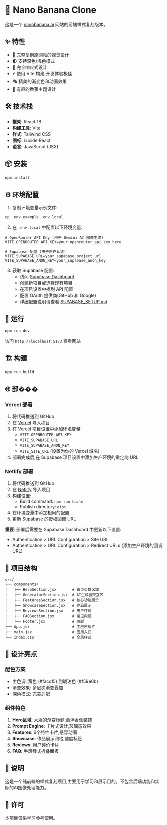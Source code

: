 # 🍌 Nano Banana Clone

这是一个 [nanobanana.ai](https://nanobanana.ai/) 网站的前端样式复刻版本。

## ✨ 特性

- 🎨 完整复刻原网站的视觉设计
- 🌓 支持深色/浅色模式
- 📱 完全响应式设计
- ⚡ 使用 Vite 构建,开发体验极佳
- 🎭 精美的渐变色和动画效果
- 🍌 有趣的香蕉主题设计

## 🛠️ 技术栈

- **框架**: React 18
- **构建工具**: Vite
- **样式**: Tailwind CSS
- **图标**: Lucide React
- **语言**: JavaScript (JSX)

## 📦 安装

```bash
npm install
```

## ⚙️ 环境配置

1. 复制环境变量示例文件:
```bash
cp .env.example .env.local
```

2. 在 `.env.local` 中配置以下环境变量:

```env
# OpenRouter API Key (用于 Gemini AI 图像生成)
VITE_OPENROUTER_API_KEY=your_openrouter_api_key_here

# Supabase 配置 (用于用户认证)
VITE_SUPABASE_URL=your_supabase_project_url
VITE_SUPABASE_ANON_KEY=your_supabase_anon_key
```

3. 获取 Supabase 配置:
   - 访问 [Supabase Dashboard](https://app.supabase.com)
   - 创建新项目或选择现有项目
   - 在项目设置中找到 API 配置
   - 配置 OAuth 提供商(GitHub 和 Google)
   - 详细配置说明请查看 [SUPABASE_SETUP.md](./SUPABASE_SETUP.md)

## 🚀 运行

```bash
npm run dev
```

访问 `http://localhost:5173` 查看网站

## 🏗️ 构建

```bash
npm run build
```

## 🌐 部���

### Vercel 部署

1. 将代码推送到 GitHub
2. 在 [Vercel](https://vercel.com) 导入项目
3. 在 Vercel 项目设置中添加环境变量:
   - `VITE_OPENROUTER_API_KEY`
   - `VITE_SUPABASE_URL`
   - `VITE_SUPABASE_ANON_KEY`
   - `VITE_SITE_URL` (设置为你的 Vercel 域名)
4. 部署完成后,在 Supabase 项目设置中添加生产环境的重定向 URL

### Netlify 部署

1. 将代码推送到 GitHub
2. 在 [Netlify](https://netlify.com) 导入项目
3. 构建设置:
   - Build command: `npm run build`
   - Publish directory: `dist`
4. 在环境变量中添加相同的配置
5. 更新 Supabase 的授权回调 URL

**重要**: 部署后需要在 Supabase Dashboard 中更新以下设置:
- Authentication > URL Configuration > Site URL
- Authentication > URL Configuration > Redirect URLs (添加生产环境的回调 URL)

## 📁 项目结构

```
src/
├── components/
│   ├── HeroSection.jsx       # 首页英雄区域
│   ├── GeneratorSection.jsx  # AI生成器交互区
│   ├── FeaturesSection.jsx   # 核心功能展示
│   ├── ShowcaseSection.jsx   # 作品展示
│   ├── ReviewsSection.jsx    # 用户评价
│   ├── FAQSection.jsx        # 常见问题
│   └── Footer.jsx            # 页脚
├── App.jsx                   # 主应用组件
├── main.jsx                  # 应用入口
└── index.css                 # 全局样式
```

## 🎨 设计亮点

### 配色方案
- 主色调: 黄色 (#facc15) 到琥珀色 (#f59e0b)
- 渐变效果: 多层次渐变叠加
- 深色模式: 完美适配

### 组件特色
1. **Hero区域**: 大胆的渐变标题,悬浮香蕉装饰
2. **Prompt Engine**: 卡片式设计,玻璃态效果
3. **Features**: 6个特性卡片,悬浮动画
4. **Showcase**: 作品展示网格,速度标签
5. **Reviews**: 用户评价卡片
6. **FAQ**: 手风琴式折叠面板

## 📝 说明

这是一个纯前端的样式复刻项目,主要用于学习和展示目的。不包含后端功能和实际的AI图像处理能力。

## 📄 许可

本项目仅供学习参考使用。
